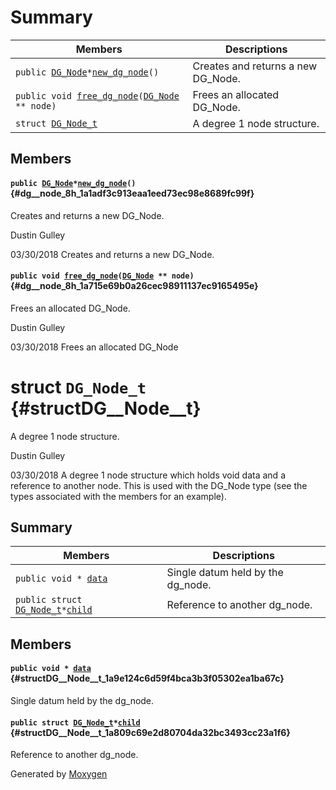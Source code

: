 # Summary

 Members                        | Descriptions                                
--------------------------------|---------------------------------------------
`public `[`DG_Node`](#structDG__Node__t)` * `[`new_dg_node`](#dg__node_8h_1a1adf3c913eaa1eed73ec98e8689fc99f)`()`            | Creates and returns a new DG_Node.
`public void `[`free_dg_node`](#dg__node_8h_1a715e69b0a26cec98911137ec9165495e)`(`[`DG_Node`](#structDG__Node__t)` ** node)`            | Frees an allocated DG_Node.
`struct `[`DG_Node_t`](#structDG__Node__t) | A degree 1 node structure.

## Members

#### `public `[`DG_Node`](#structDG__Node__t)` * `[`new_dg_node`](#dg__node_8h_1a1adf3c913eaa1eed73ec98e8689fc99f)`()` {#dg__node_8h_1a1adf3c913eaa1eed73ec98e8689fc99f}

Creates and returns a new DG_Node.

Dustin Gulley 

03/30/2018 Creates and returns a new DG_Node.

#### `public void `[`free_dg_node`](#dg__node_8h_1a715e69b0a26cec98911137ec9165495e)`(`[`DG_Node`](#structDG__Node__t)` ** node)` {#dg__node_8h_1a715e69b0a26cec98911137ec9165495e}

Frees an allocated DG_Node.

Dustin Gulley 

03/30/2018 Frees an allocated DG_Node

# struct `DG_Node_t` {#structDG__Node__t}

A degree 1 node structure.

Dustin Gulley 

03/30/2018 A degree 1 node structure which holds void data and a reference to another node. This is used with the DG_Node type (see the types associated with the members for an example).

## Summary

 Members                        | Descriptions                                
--------------------------------|---------------------------------------------
`public void * `[`data`](#structDG__Node__t_1a9e124c6d59f4bca3b3f05302ea1ba67c) | Single datum held by the dg_node.
`public struct `[`DG_Node_t`](#structDG__Node__t)` * `[`child`](#structDG__Node__t_1a809c69e2d80704da32bc3493cc23a1f6) | Reference to another dg_node.

## Members

#### `public void * `[`data`](#structDG__Node__t_1a9e124c6d59f4bca3b3f05302ea1ba67c) {#structDG__Node__t_1a9e124c6d59f4bca3b3f05302ea1ba67c}

Single datum held by the dg_node.

#### `public struct `[`DG_Node_t`](#structDG__Node__t)` * `[`child`](#structDG__Node__t_1a809c69e2d80704da32bc3493cc23a1f6) {#structDG__Node__t_1a809c69e2d80704da32bc3493cc23a1f6}

Reference to another dg_node.

Generated by [Moxygen](https://sourcey.com/moxygen)